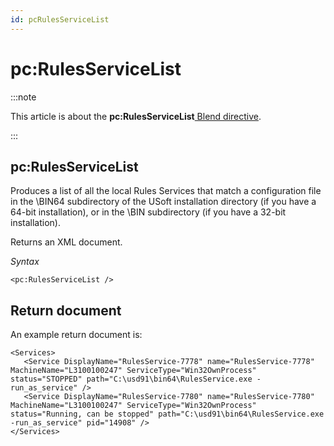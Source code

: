 ```yaml
---
id: pcRulesServiceList
---
```


# pc:RulesServiceList




:::note

This article is about the **pc:RulesServiceList**[ Blend directive](/docs/Repositories/Blend_directives).

:::

## **pc:RulesServiceList**

Produces a list of all the local Rules Services that match a configuration file in the \\BIN64 subdirectory of the USoft installation directory (if you have a 64-bit installation), or in the \\BIN subdirectory (if you have a 32-bit installation).

Returns an XML document.

*Syntax*

```
<pc:RulesServiceList />
```

## Return document

An example return document is:

```language-xml
<Services>
   <Service DisplayName="RulesService-7778" name="RulesService-7778" MachineName="L3100100247" ServiceType="Win32OwnProcess" status="STOPPED" path="C:\usd91\bin64\RulesService.exe -run_as_service" />
   <Service DisplayName="RulesService-7780" name="RulesService-7780" MachineName="L3100100247" ServiceType="Win32OwnProcess" status="Running, can be stopped" path="C:\usd91\bin64\RulesService.exe -run_as_service" pid="14908" />
</Services>
```

 